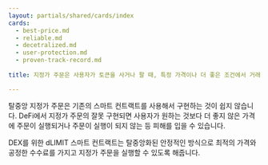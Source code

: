 ```yaml
---
layout: partials/shared/cards/index
cards:
  - best-price.md
  - reliable.md
  - decetralized.md
  - user-protection.md
  - proven-track-record.md
  
title: 지정가 주문은 사용자가 토큰을 사거나 팔 때, 특정 가격이나 더 좋은 조건에서 거래할 수 있게해 줍니다.

---
```


탈중앙 지정가 주문은 기존의 스마트 컨트랙트를 사용해서 구현하는 것이 쉽지 않습니다. DeFi에서 지정가 주문의 잘못 구현되면 사용자가 원하는 것보다 더 좋지 않은 가격에 주문이 실행되거나 주문이 실행이 되지 않는 등 피해를 입을 수 있습니다.

DEX를 위한 dLIMIT 스마트 컨트랙트는 탈중앙화된 안정적인 방식으로 최적의 가격와 공정한 수수료를 가지고 지정가 주문을 실행할 수 있도록 해줍니다.
